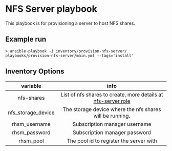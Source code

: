 # NFS Server playbook

This playbook is for provisioning a server to host NFS shares.

## Example run

```
> ansible-playbook -i inventory/provision-nfs-server/ playbooks/provision-nfs-server/main.yml --tags='install'
```

## Inventory Options

| variable | info |
|:--------:|:----:|
|nfs-shares|List of nfs shares to create, more details at [nfs-server role](https://github.com/redhat-cop/infra-ansible/tree/master/roles/nfs-server)|
|nfs_storage_device|The storage device where the nfs shares will be running.|
|rhsm_username|Subscription manager username|
|rhsm_password|Subscription manager password|
|rhsm_pool|The pool id to register the server with|


